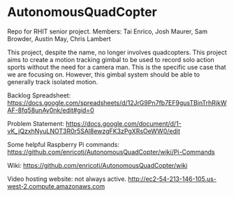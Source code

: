 # AutonomousQuadCopter
Repo for RHIT senior project. Members: Tai Enrico, Josh Maurer, Sam Browder, Austin May, Chris Lambert

This project, despite the name, no longer involves quadcopters.  This project aims to create a motion tracking gimbal to be used to record solo action sports without the need for a camera man.  This is the specific use case that we are focusing on.  However, this gimbal system should be able to generally track isolated motion.

Backlog Spreadsheet:
https://docs.google.com/spreadsheets/d/12JrG9Pn7fb7EF9gusTBjnTrhRjkWAF-8fq58unAy0nk/edit#gid=0

Problem Statement:
https://docs.google.com/document/d/1-vK_jQzxhNyuLNOT3R0r5SAl8ewzgFK3zPgXRsOeWW0/edit

Some helpful Raspberry Pi commands:
https://github.com/enricotj/AutonomousQuadCopter/wiki/Pi-Commands

Wiki:
https://github.com/enricotj/AutonomousQuadCopter/wiki

Video hosting website: not always active.
http://ec2-54-213-146-105.us-west-2.compute.amazonaws.com
